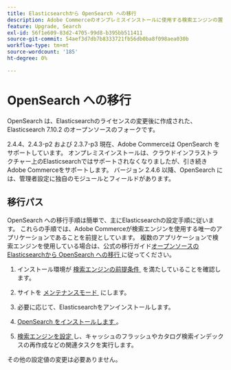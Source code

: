 ```yaml
---
title: Elasticsearchから OpenSearch への移行
description: Adobe Commerceのオンプレミスインストールに使用する検索エンジンの置き換えについて説明します。
feature: Upgrade, Search
exl-id: 56f1e609-83d2-4705-99d8-b395bb511411
source-git-commit: 54aef3d7db7b8333721fb56db0ba8f098aea030b
workflow-type: tm+mt
source-wordcount: '185'
ht-degree: 0%

---
```


# OpenSearch への移行

OpenSearch は、Elasticsearchのライセンスの変更後に作成された、Elasticsearch 7.10.2 のオープンソースのフォークです。

2.4.4、2.4.3-p2 および 2.3.7-p3 現在、Adobe Commerceは OpenSearch をサポートしています。 オンプレミスインストールは、クラウドインフラストラクチャー上のElasticsearchではサポートされなくなりましたが、引き続きAdobe Commerceをサポートします。 バージョン 2.4.6 以降、OpenSearch には、管理者設定に独自のモジュールとフィールドがあります。

## 移行パス

OpenSearch への移行手順は簡単で、主にElasticsearchの設定手順に従います。 これらの手順では、Adobe Commerceが検索エンジンを使用する唯一のアプリケーションであることを前提としています。 複数のアプリケーションで検索エンジンを使用している場合は、公式の移行ガイド [&#x200B; オープンソースのElasticsearchから OpenSearch への移行 &#x200B;](https://opensearch.org/blog/moving-from-opensource-elasticsearch-to-opensearch/) に従ってください。

1. インストール環境が [&#x200B; 検索エンジンの前提条件 &#x200B;](../../installation/prerequisites/search-engine/overview.md) を満たしていることを確認します。

1. サイトを [&#x200B; メンテナンスモード &#x200B;](../../installation/tutorials/maintenance-mode.md) にします。

1. 必要に応じて、Elasticsearchをアンインストールします。

1. [OpenSearch をインストールします &#x200B;](https://opensearch.org/docs/latest/opensearch/install/important-settings/)。

1. [&#x200B; 検索エンジンを設定 &#x200B;](../../configuration/search/configure-search-engine.md) し、キャッシュのフラッシュやカタログ検索インデックスの再作成などの関連タスクを実行します。

その他の設定値の変更は必要ありません。
